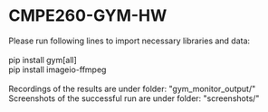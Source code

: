 # CMPE260-GYM-HW
 
Please run following lines to import necessary libraries and data:<br/>
<br/>
pip install gym[all]<br/>
pip install imageio-ffmpeg<br/>
<br/>
Recordings of the results are under folder: "gym_monitor_output/"<br/>
Screenshots of the successful run are under folder: "screenshots/"